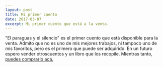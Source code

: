 ```yaml
---
layout: post
title: Mi primer cuento
date: 2017-03-07
excerpt: Mi primer cuento que está a la venta.
---
```


"El paraguas y el silencio" es el primer cuento que está disponible para la venta. Admito que no es uno de mis mejores trabajos, ni tampoco uno de mis favoritos, pero es el primero que puede ser adquirido. En un futuro espero vender otroscuentos y un libro que los recopile. Mientras tanto, [puedes comprarlo acá.](https://books2read.com/u/bpG2A9)